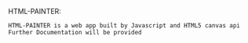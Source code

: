 HTML-PAINTER:

    HTML-PAINTER is a web app built by Javascript and HTML5 canvas api
    Further Documentation will be provided